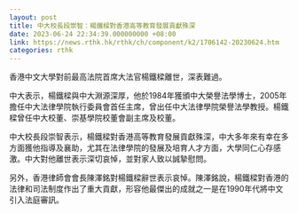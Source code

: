 ```yaml
---
layout: post
title: 中大校長段崇智：楊鐵樑對香港高等教育發展貢獻殊深
date: 2023-06-24 22:34:39.000000000 +08:00
link: https://news.rthk.hk/rthk/ch/component/k2/1706142-20230624.htm
categories: rthk
---
```


香港中文大學對前最高法院首席大法官楊鐵樑離世，深表難過。

中大表示，楊鐵樑與中大淵源深厚，他於1984年獲頒中大榮譽法學博士，2005年擔任中大法律學院執行委員會首任主席，曾出任中大法律學院榮譽法學教授。楊鐵樑曾任中大校董、崇基學院校董會副主席及校董。

中大校長段崇智表示，楊鐵樑對香港高等教育發展貢獻殊深，中大多年來有幸在多方面獲他指導及襄助，尤其在法律學院的發展及培育人才方面，大學同仁心存感激。中大對他離世表示深切哀悼，並對家人致以誠摯慰問。

另外，香港律師會會長陳澤銘對楊鐵樑辭世表示哀悼。陳澤銘說，楊鐵樑對香港的法律和司法制度作出了重大貢獻，形容他最傑出的成就之一是在1990年代將中文引入法庭審訊。
